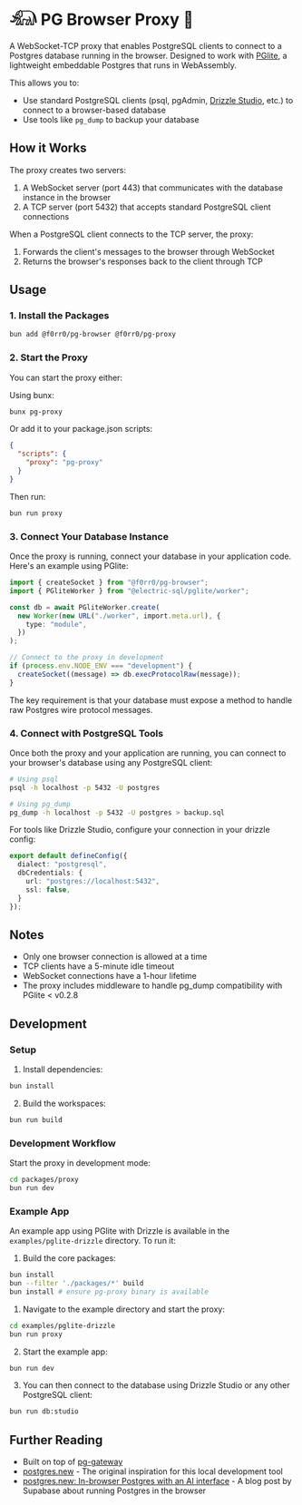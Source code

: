 # 𓃰 PG Browser Proxy 🔌

A WebSocket-TCP proxy that enables PostgreSQL clients to connect to a Postgres database running in the browser. Designed to work with [PGlite](https://pglite.dev/), a lightweight embeddable Postgres that runs in WebAssembly.

This allows you to:
- Use standard PostgreSQL clients (psql, pgAdmin, [Drizzle Studio](https://orm.drizzle.team/drizzle-studio/overview), etc.) to connect to a browser-based database
- Use tools like `pg_dump` to backup your database

## How it Works

The proxy creates two servers:
1. A WebSocket server (port 443) that communicates with the database instance in the browser
2. A TCP server (port 5432) that accepts standard PostgreSQL client connections

When a PostgreSQL client connects to the TCP server, the proxy:
1. Forwards the client's messages to the browser through WebSocket
2. Returns the browser's responses back to the client through TCP

## Usage

### 1. Install the Packages

```sh
bun add @f0rr0/pg-browser @f0rr0/pg-proxy
```

### 2. Start the Proxy

You can start the proxy either:

Using bunx:
```sh
bunx pg-proxy
```

Or add it to your package.json scripts:
```json
{
  "scripts": {
    "proxy": "pg-proxy"
  }
}
```

Then run:
```sh
bun run proxy
```

### 3. Connect Your Database Instance

Once the proxy is running, connect your database in your application code. Here's an example using PGlite:

```typescript
import { createSocket } from "@f0rr0/pg-browser";
import { PGliteWorker } from "@electric-sql/pglite/worker";

const db = await PGliteWorker.create(
  new Worker(new URL("./worker", import.meta.url), {
    type: "module",
  })
);

// Connect to the proxy in development
if (process.env.NODE_ENV === "development") {
  createSocket((message) => db.execProtocolRaw(message));
}
```

The key requirement is that your database must expose a method to handle raw Postgres wire protocol messages.

### 4. Connect with PostgreSQL Tools

Once both the proxy and your application are running, you can connect to your browser's database using any PostgreSQL client:

```sh
# Using psql
psql -h localhost -p 5432 -U postgres

# Using pg_dump
pg_dump -h localhost -p 5432 -U postgres > backup.sql
```

For tools like Drizzle Studio, configure your connection in your drizzle config:
```typescript
export default defineConfig({
  dialect: "postgresql",
  dbCredentials: {
    url: "postgres://localhost:5432",
    ssl: false,
  }
});
```

## Notes

- Only one browser connection is allowed at a time
- TCP clients have a 5-minute idle timeout
- WebSocket connections have a 1-hour lifetime
- The proxy includes middleware to handle pg_dump compatibility with PGlite < v0.2.8

## Development

### Setup

1. Install dependencies:

```sh
bun install
```

2. Build the workspaces:

```sh
bun run build
```

### Development Workflow

Start the proxy in development mode:

```sh
cd packages/proxy
bun run dev
```

### Example App

An example app using PGlite with Drizzle is available in the `examples/pglite-drizzle` directory. To run it:

1. Build the core packages:
```sh
bun install
bun --filter './packages/*' build 
bun install # ensure pg-proxy binary is available
```

1. Navigate to the example directory and start the proxy:
```sh
cd examples/pglite-drizzle
bun run proxy
```

2. Start the example app:
```sh
bun run dev
```

3. You can then connect to the database using Drizzle Studio or any other PostgreSQL client:
```sh
bun run db:studio
```

## Further Reading

- Built on top of [pg-gateway](https://github.com/supabase-community/pg-gateway)
- [postgres.new](https://github.com/supabase-community/postgres-new) - The original inspiration for this local development tool
- [postgres.new: In-browser Postgres with an AI interface](https://supabase.com/blog/postgres-new) - A blog post by Supabase about running Postgres in the browser
